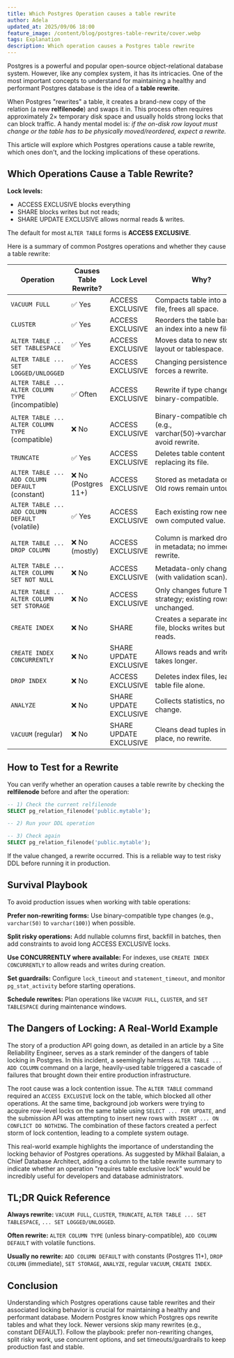 ```yaml
---
title: Which Postgres Operation causes a table rewrite
author: Adela
updated_at: 2025/09/06 18:00
feature_image: /content/blog/postgres-table-rewrite/cover.webp
tags: Explanation
description: Which operation causes a Postgres table rewrite
---
```


Postgres is a powerful and popular open-source object-relational database system. However, like any complex system, it has its intricacies. One of the most important concepts to understand for maintaining a healthy and performant Postgres database is the idea of a **table rewrite**.

When Postgres "rewrites" a table, it creates a brand-new copy of the relation (a new **relfilenode**) and swaps it in. This process often requires approximately 2× temporary disk space and usually holds strong locks that can block traffic. A handy mental model is: *if the on-disk row layout must change or the table has to be physically moved/reordered, expect a rewrite.*

This article will explore which Postgres operations cause a table rewrite, which ones don't, and the locking implications of these operations.

## Which Operations Cause a Table Rewrite?

**Lock levels:**

- ACCESS EXCLUSIVE blocks everything
- SHARE blocks writes but not reads;
- SHARE UPDATE EXCLUSIVE allows normal reads & writes.

The default for most `ALTER TABLE` forms is **ACCESS EXCLUSIVE**.

Here is a summary of common Postgres operations and whether they cause a table rewrite:

| Operation                                  | Causes Table Rewrite? | Lock Level | Why?                                                                 |
| ------------------------------------------ | --------------------- | ---------- | -------------------------------------------------------------------- |
| `VACUUM FULL`                              | ✅ Yes                | ACCESS EXCLUSIVE | Compacts table into a new file, frees all space.                     |
| `CLUSTER`                                  | ✅ Yes                | ACCESS EXCLUSIVE | Reorders the table based on an index into a new file.                |
| `ALTER TABLE ... SET TABLESPACE`          | ✅ Yes                | ACCESS EXCLUSIVE | Moves data to new storage layout or tablespace.                      |
| `ALTER TABLE ... SET LOGGED/UNLOGGED`     | ✅ Yes                | ACCESS EXCLUSIVE | Changing persistence forces a rewrite.                               |
| `ALTER TABLE ... ALTER COLUMN TYPE` (incompatible) | ✅ Often     | ACCESS EXCLUSIVE | Rewrite if type change isn't binary-compatible.                      |
| `ALTER TABLE ... ALTER COLUMN TYPE` (compatible) | ❌ No         | ACCESS EXCLUSIVE | Binary-compatible changes (e.g., varchar(50)→varchar(100)) avoid rewrite. |
| `TRUNCATE`                                 | ✅ Yes                | ACCESS EXCLUSIVE | Deletes table content by replacing its file.                         |
| `ALTER TABLE ... ADD COLUMN DEFAULT` (constant) | ❌ No (Postgres 11+) | ACCESS EXCLUSIVE | Stored as metadata only. Old rows remain untouched.                  |
| `ALTER TABLE ... ADD COLUMN DEFAULT` (volatile) | ✅ Yes        | ACCESS EXCLUSIVE | Each existing row needs its own computed value.                       |
| `ALTER TABLE ... DROP COLUMN`              | ❌ No (mostly)        | ACCESS EXCLUSIVE | Column is marked dropped in metadata; no immediate rewrite.          |
| `ALTER TABLE ... ALTER COLUMN SET NOT NULL`| ❌ No                 | ACCESS EXCLUSIVE | Metadata-only change (with validation scan).                         |
| `ALTER TABLE ... ALTER COLUMN SET STORAGE` | ❌ No                 | ACCESS EXCLUSIVE | Only changes future TOAST strategy; existing rows unchanged.         |
| `CREATE INDEX`                             | ❌ No                 | SHARE      | Creates a separate index file, blocks writes but not reads.          |
| `CREATE INDEX CONCURRENTLY`                | ❌ No                 | SHARE UPDATE EXCLUSIVE | Allows reads and writes; takes longer.                    |
| `DROP INDEX`                               | ❌ No                 | ACCESS EXCLUSIVE | Deletes index files, leaves table file alone.                        |
| `ANALYZE`                                  | ❌ No                 | SHARE UPDATE EXCLUSIVE | Collects statistics, no file change.                     |
| `VACUUM` (regular)                         | ❌ No                 | SHARE UPDATE EXCLUSIVE | Cleans dead tuples in-place, no rewrite.                 |

## How to Test for a Rewrite

You can verify whether an operation causes a table rewrite by checking the **relfilenode** before and after the operation:

```sql
-- 1) Check the current relfilenode
SELECT pg_relation_filenode('public.mytable');

-- 2) Run your DDL operation

-- 3) Check again
SELECT pg_relation_filenode('public.mytable');
```

If the value changed, a rewrite occurred. This is a reliable way to test risky DDL before running it in production.

## Survival Playbook

To avoid production issues when working with table operations:

**Prefer non-rewriting forms:** Use binary-compatible type changes (e.g., `varchar(50)` to `varchar(100)`) when possible.

**Split risky operations:** Add nullable columns first, backfill in batches, then add constraints to avoid long ACCESS EXCLUSIVE locks.

**Use CONCURRENTLY where available:** For indexes, use `CREATE INDEX CONCURRENTLY` to allow reads and writes during creation.

**Set guardrails:** Configure `lock_timeout` and `statement_timeout`, and monitor `pg_stat_activity` before starting operations.

**Schedule rewrites:** Plan operations like `VACUUM FULL`, `CLUSTER`, and `SET TABLESPACE` during maintenance windows.

## The Dangers of Locking: A Real-World Example

The story of a production API going down, as detailed in an article by a Site Reliability Engineer, serves as a stark reminder of the dangers of table locking in Postgres. In this incident, a seemingly harmless `ALTER TABLE ... ADD COLUMN` command on a large, heavily-used table triggered a cascade of failures that brought down their entire production infrastructure.

The root cause was a lock contention issue. The `ALTER TABLE` command required an `ACCESS EXCLUSIVE` lock on the table, which blocked all other operations. At the same time, background job workers were trying to acquire row-level locks on the same table using `SELECT ... FOR UPDATE`, and the submission API was attempting to insert new rows with `INSERT ... ON CONFLICT DO NOTHING`. The combination of these factors created a perfect storm of lock contention, leading to a complete system outage.

This real-world example highlights the importance of understanding the locking behavior of Postgres operations. As suggested by Mikhail Balaian, a Chief Database Architect, adding a column to the table rewrite summary to indicate whether an operation "requires table exclusive lock" would be incredibly useful for developers and database administrators.

## TL;DR Quick Reference

**Always rewrite:** `VACUUM FULL`, `CLUSTER`, `TRUNCATE`, `ALTER TABLE ... SET TABLESPACE`, `... SET LOGGED/UNLOGGED`.

**Often rewrite:** `ALTER COLUMN TYPE` (unless binary-compatible), `ADD COLUMN DEFAULT` with volatile functions.

**Usually no rewrite:** `ADD COLUMN DEFAULT` with constants (Postgres 11+), `DROP COLUMN` (immediate), `SET STORAGE`, `ANALYZE`, regular `VACUUM`, `CREATE INDEX`.

## Conclusion

Understanding which Postgres operations cause table rewrites and their associated locking behavior is crucial for maintaining a healthy and performant database. Modern Postgres know which Postgres ops rewrite tables and what they lock. Newer versions skip many rewrites (e.g., constant DEFAULT). Follow the playbook: prefer non-rewriting changes, split risky work, use concurrent options, and set timeouts/guardrails to keep production fast and stable.
